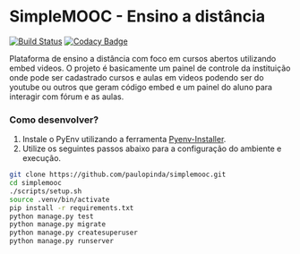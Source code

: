 # SimpleMOOC - Ensino a distância
[![Build Status](https://travis-ci.org/paulopinda/simplemooc.svg?branch=master)](https://travis-ci.org/paulopinda/simplemooc)
[![Codacy Badge](https://api.codacy.com/project/badge/Grade/19176ed01baa477b9221033f85eadfa6)](https://www.codacy.com/app/paulo-pinda/simplemooc?utm_source=github.com&amp;utm_medium=referral&amp;utm_content=paulopinda/simplemooc&amp;utm_campaign=Badge_Grade)

Plataforma de ensino a distância com foco em cursos abertos utilizando embed videos. O projeto é basicamente um painel de controle da instituição onde pode ser cadastrado cursos e aulas em videos podendo ser do youtube ou outros que geram código embed e um painel do aluno para interagir com fórum e as aulas.

### Como desenvolver?

1. Instale o PyEnv utilizando a ferramenta [Pyenv-Installer](https://github.com/yyuu/pyenv-installer).
2. Utilize os seguintes passos abaixo para a configuração do ambiente e execução.

```bash
git clone https://github.com/paulopinda/simplemooc.git
cd simplemooc
./scripts/setup.sh
source .venv/bin/activate
pip install -r requirements.txt
python manage.py test
python manage.py migrate
python manage.py createsuperuser
python manage.py runserver
```
